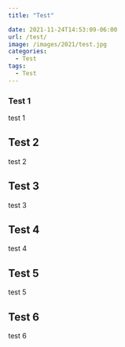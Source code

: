 ```yaml
---
title: "Test"

date: 2021-11-24T14:53:09-06:00
url: /test/
image: /images/2021/test.jpg
categories:
  - Test
tags:
  - Test
---
```

### Test 1

test 1

## Test 2

test 2

## Test 3

test 3

## Test 4

test 4

## Test 5

test 5

## Test 6

test 6
